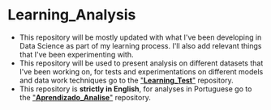 # Learning_Analysis
- This repository will be mostly updated with what I've been developing in Data Science as part of my learning process. I'll also add relevant things that I've been experimenting with.
- This repository will be used to present analysis on different datasets that I've been working on, for tests and experimentations on different models and data work techniques go to the ["**Learning_Test**"](https://github.com/rfvianna/Learning_Test) repository.
- This repository is **strictly in English**, for analyses in Portuguese go to the ["**Aprendizado_Analise**"](https://github.com/rfvianna/Aprendizado_Analise) repository.
